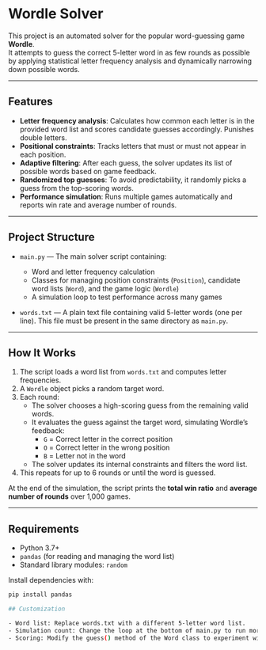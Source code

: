 # Wordle Solver

This project is an automated solver for the popular word-guessing game **Wordle**.  
It attempts to guess the correct 5-letter word in as few rounds as possible by applying statistical letter frequency analysis and dynamically narrowing down possible words.

---

## Features

- **Letter frequency analysis**: Calculates how common each letter is in the provided word list and scores candidate guesses accordingly. Punishes double letters. 
- **Positional constraints**: Tracks letters that must or must not appear in each position.  
- **Adaptive filtering**: After each guess, the solver updates its list of possible words based on game feedback.  
- **Randomized top guesses**: To avoid predictability, it randomly picks a guess from the top-scoring words.  
- **Performance simulation**: Runs multiple games automatically and reports win rate and average number of rounds.

---

## Project Structure

- `main.py` — The main solver script containing:
  - Word and letter frequency calculation
  - Classes for managing position constraints (`Position`), candidate word lists (`Word`), and the game logic (`Wordle`)
  - A simulation loop to test performance across many games  

- `words.txt` — A plain text file containing valid 5-letter words (one per line). This file must be present in the same directory as `main.py`.

---

## How It Works

1. The script loads a word list from `words.txt` and computes letter frequencies.
2. A `Wordle` object picks a random target word.
3. Each round:
   - The solver chooses a high-scoring guess from the remaining valid words.
   - It evaluates the guess against the target word, simulating Wordle’s feedback:
     - `G` = Correct letter in the correct position  
     - `O` = Correct letter in the wrong position  
     - `B` = Letter not in the word  
   - The solver updates its internal constraints and filters the word list.
4. This repeats for up to 6 rounds or until the word is guessed.

At the end of the simulation, the script prints the **total win ratio** and **average number of rounds** over 1,000 games.

---

## Requirements

- Python 3.7+
- `pandas` (for reading and managing the word list)
- Standard library modules: `random`

Install dependencies with:

```bash
pip install pandas

## Customization

- Word list: Replace words.txt with a different 5-letter word list.
- Simulation count: Change the loop at the bottom of main.py to run more or fewer games.
- Scoring: Modify the guess() method of the Word class to experiment with different scoring strategies.
